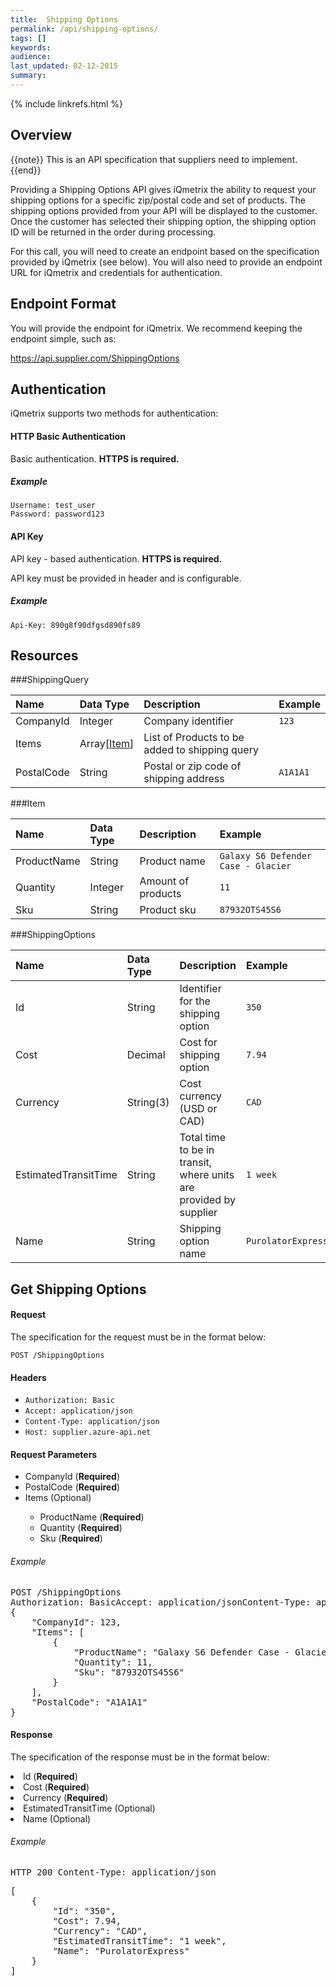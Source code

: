 ```yaml
---
title:  Shipping Options
permalink: /api/shipping-options/
tags: []
keywords: 
audience: 
last_updated: 02-12-2015
summary: 
---
```

{% include linkrefs.html %}

## Overview

{{note}} This is an API specification that suppliers need to implement. {{end}}

Providing a Shipping Options API gives iQmetrix the ability to request your shipping options for a specific zip/postal code and set of products. The shipping options provided from your API will be displayed to the customer. Once the customer has selected their shipping option, the shipping option ID will be returned in the order during processing.

For this call, you will need to create an endpoint based on the specification provided by iQmetrix (see below). You will also need to provide an endpoint URL for iQmetrix and credentials for authentication.

<!-- For a swagger (yaml) reference, download the file here: (insert file link here). 

Copy the contents of the yaml file and paste into Swagger Editor: http://editor.swagger.io/

-->


## Endpoint Format

You will provide the endpoint for iQmetrix. We recommend keeping the endpoint simple, such as:

https://api.supplier.com/ShippingOptions

## Authentication

iQmetrix supports two methods for authentication:

#### HTTP Basic Authentication

Basic authentication. <strong>HTTPS is required.</strong>

##### Example

    Username: test_user
    Password: password123

#### API Key

API key - based authentication. <strong>HTTPS is required.</strong>

API key must be provided in header and is configurable.

##### Example

    Api-Key: 890g8f90dfgsd890fs89          


## Resources

###ShippingQuery

| Name | Data Type | Description | Example |
|:-----|:----------|:------------|:--------|
| CompanyId | Integer | Company identifier | `123` |
| Items | Array[<a href='#item'>Item</a>] | List of Products to be added to shipping query |  |
| PostalCode | String | Postal or zip code of shipping address | `A1A1A1` |

###Item

| Name | Data Type | Description | Example |
|:-----|:----------|:------------|:--------|
| ProductName | String | Product name  | `Galaxy S6 Defender Case - Glacier` |
| Quantity | Integer | Amount of products | `11` |
| Sku | String | Product sku | `87932OTS45S6` |

###ShippingOptions

| Name | Data Type | Description | Example |
|:-----|:----------|:------------|:--------|
| Id | String | Identifier for the shipping option | `350` |
| Cost | Decimal | Cost for shipping option | `7.94` |
| Currency | String(3) | Cost currency (USD or CAD) | `CAD` |
| EstimatedTransitTime | String | Total time to be in transit, where units are provided by supplier | `1 week` |
| Name | String | Shipping option name | `PurolatorExpress` |




## Get Shipping Options



#### Request

The specification for the request must be in the format below:

    POST /ShippingOptions

#### Headers

* `Authorization: Basic`
* `Accept: application/json`
* `Content-Type: application/json`
* `Host: supplier.azure-api.net`





#### Request Parameters

<ul><li>CompanyId (<strong>Required</strong>) </li><li>PostalCode (<strong>Required</strong>) </li><li>Items (Optional) </li><ul><li>ProductName (<strong>Required</strong>) </li><li>Quantity (<strong>Required</strong>) </li><li>Sku (<strong>Required</strong>) </li></ul></ul>

###### Example

<pre>
POST /ShippingOptions
Authorization: BasicAccept: application/jsonContent-Type: application/jsonHost: supplier.azure-api.net
{
    "CompanyId": 123,
    "Items": [
        {
            "ProductName": "Galaxy S6 Defender Case - Glacier",
            "Quantity": 11,
            "Sku": "87932OTS45S6"
        }
    ],
    "PostalCode": "A1A1A1"
}
</pre>

#### Response

The specification of the response must be in the format below:

  <li>Id (<strong>Required</strong>) </li>
  <li>Cost (<strong>Required</strong>) </li>
  <li>Currency (<strong>Required</strong>) </li>
  <li>EstimatedTransitTime (Optional) </li>
  <li>Name (Optional) </li>


###### Example

<pre>
HTTP 200 Content-Type: application/json
</pre>
<pre>
[
    {
        "Id": "350",
        "Cost": 7.94,
        "Currency": "CAD",
        "EstimatedTransitTime": "1 week",
        "Name": "PurolatorExpress"
    }
]
</pre>


